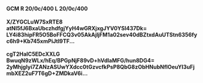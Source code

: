 #### GCM R 20/0c/400 L 20/0c/400
**X/ZYGCLuW7SxRTE8**<br/>**atNl5fJ6BxaUbczhdfgjYyH4wGRXjxgJYV0YSl437Dk=**<br/>**LY4i83hipFR5O5BoFFCQ3v05AkAjljFM1a02sev40dBZtxdAuUTStn6356fyc6h9+Kb745xmPiJtI9TF...**<br/><br/>
**cgT2HaIC5EDcXXLG**<br/>**BwuqN9zWLx/hEq/BPGpNjF89vD+hVdlaMFG/hun8DG4=**<br/>**2yMhjgIyi7ZANzASUwYXdcc0tGzvcfkPsP8QbG8zObHNubNflOeuYI3uFjmbXEZ2uF7T6gD+ZMDkaV6i...**